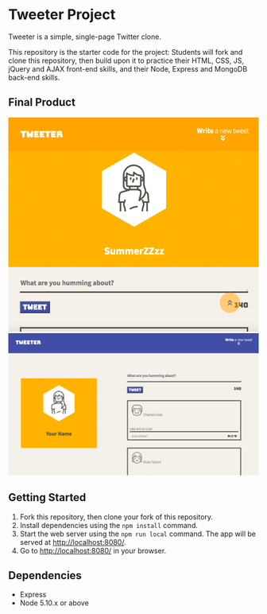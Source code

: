 # Tweeter Project

Tweeter is a simple, single-page Twitter clone.

This repository is the starter code for the project: Students will fork and clone this repository, then build upon it to practice their HTML, CSS, JS, jQuery and AJAX front-end skills, and their Node, Express and MongoDB back-end skills.

## Final Product

!["Screenshot of tablets view"](https://github.com/summer-Zzz/tweeter-project/blob/main/tweet-box.png/view-on-tablets.png?raw=true)
!["Screenshot of desktop view"](https://github.com/summer-Zzz/tweeter-project/blob/main/tweet-box.png/views-on-desktop.png?raw=true)


## Getting Started

1. Fork this repository, then clone your fork of this repository.
2. Install dependencies using the `npm install` command.
3. Start the web server using the `npm run local` command. The app will be served at <http://localhost:8080/>.
4. Go to <http://localhost:8080/> in your browser.

## Dependencies

- Express
- Node 5.10.x or above
